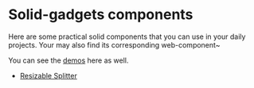 # Solid-gadgets components

Here are some practical solid components that you can use in your daily projects.
Your may also find its corresponding web-component~

You can see the [demos](https://s-elo.github.io/solid-gadgets/) here as well.

- [Resizable Splitter](./src/ResizableLayout/README.md)
